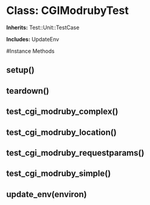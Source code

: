 # Class: CGIModrubyTest
**Inherits:** Test::Unit::TestCase
    
**Includes:** UpdateEnv
  




#Instance Methods
## setup() [](#method-i-setup)

## teardown() [](#method-i-teardown)

## test_cgi_modruby_complex() [](#method-i-test_cgi_modruby_complex)

## test_cgi_modruby_location() [](#method-i-test_cgi_modruby_location)

## test_cgi_modruby_requestparams() [](#method-i-test_cgi_modruby_requestparams)

## test_cgi_modruby_simple() [](#method-i-test_cgi_modruby_simple)

## update_env(environ) [](#method-i-update_env)

